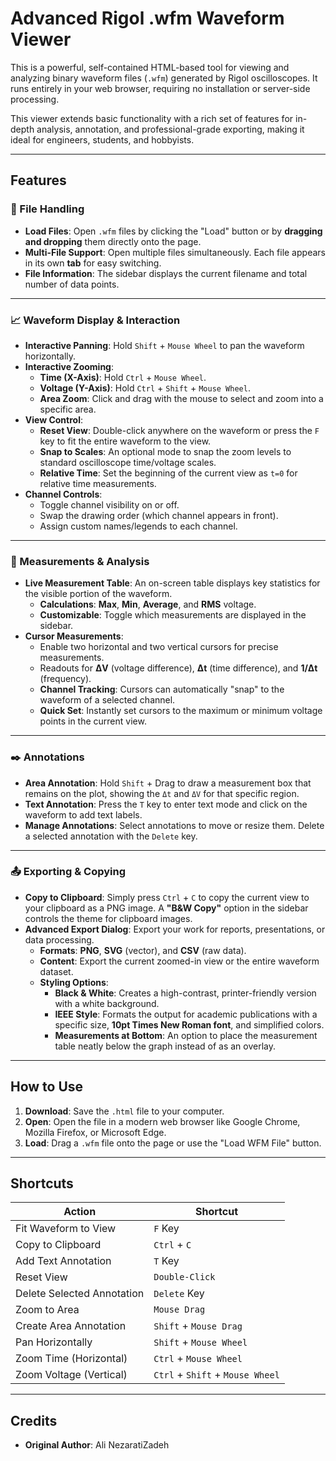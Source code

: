 # Advanced Rigol .wfm Waveform Viewer

This is a powerful, self-contained HTML-based tool for viewing and analyzing binary waveform files (`.wfm`) generated by Rigol oscilloscopes. It runs entirely in your web browser, requiring no installation or server-side processing.

This viewer extends basic functionality with a rich set of features for in-depth analysis, annotation, and professional-grade exporting, making it ideal for engineers, students, and hobbyists.



---

## Features

### 📂 File Handling
* **Load Files**: Open `.wfm` files by clicking the "Load" button or by **dragging and dropping** them directly onto the page.
* **Multi-File Support**: Open multiple files simultaneously. Each file appears in its own **tab** for easy switching.
* **File Information**: The sidebar displays the current filename and total number of data points.

---

### 📈 Waveform Display & Interaction
* **Interactive Panning**: Hold `Shift` + `Mouse Wheel` to pan the waveform horizontally.
* **Interactive Zooming**:
    * **Time (X-Axis)**: Hold `Ctrl` + `Mouse Wheel`.
    * **Voltage (Y-Axis)**: Hold `Ctrl` + `Shift` + `Mouse Wheel`.
    * **Area Zoom**: Click and drag with the mouse to select and zoom into a specific area.
* **View Control**:
    * **Reset View**: Double-click anywhere on the waveform or press the `F` key to fit the entire waveform to the view.
    * **Snap to Scales**: An optional mode to snap the zoom levels to standard oscilloscope time/voltage scales.
    * **Relative Time**: Set the beginning of the current view as `t=0` for relative time measurements.
* **Channel Controls**:
    * Toggle channel visibility on or off.
    * Swap the drawing order (which channel appears in front).
    * Assign custom names/legends to each channel.

---

### 📏 Measurements & Analysis
* **Live Measurement Table**: An on-screen table displays key statistics for the visible portion of the waveform.
    * **Calculations**: **Max**, **Min**, **Average**, and **RMS** voltage.
    * **Customizable**: Toggle which measurements are displayed in the sidebar.
* **Cursor Measurements**:
    * Enable two horizontal and two vertical cursors for precise measurements.
    * Readouts for **ΔV** (voltage difference), **Δt** (time difference), and **1/Δt** (frequency).
    * **Channel Tracking**: Cursors can automatically "snap" to the waveform of a selected channel.
    * **Quick Set**: Instantly set cursors to the maximum or minimum voltage points in the current view.

---

### ✒️ Annotations
* **Area Annotation**: Hold `Shift` + Drag to draw a measurement box that remains on the plot, showing the `Δt` and `ΔV` for that specific region.
* **Text Annotation**: Press the `T` key to enter text mode and click on the waveform to add text labels.
* **Manage Annotations**: Select annotations to move or resize them. Delete a selected annotation with the `Delete` key.

---

### 📤 Exporting & Copying
* **Copy to Clipboard**: Simply press `Ctrl` + `C` to copy the current view to your clipboard as a PNG image. A **"B&W Copy"** option in the sidebar controls the theme for clipboard images.
* **Advanced Export Dialog**: Export your work for reports, presentations, or data processing.
    * **Formats**: **PNG**, **SVG** (vector), and **CSV** (raw data).
    * **Content**: Export the current zoomed-in view or the entire waveform dataset.
    * **Styling Options**:
        * **Black & White**: Creates a high-contrast, printer-friendly version with a white background.
        * **IEEE Style**: Formats the output for academic publications with a specific size, **10pt Times New Roman font**, and simplified colors.
        * **Measurements at Bottom**: An option to place the measurement table neatly below the graph instead of as an overlay.

---

## How to Use

1.  **Download**: Save the `.html` file to your computer.
2.  **Open**: Open the file in a modern web browser like Google Chrome, Mozilla Firefox, or Microsoft Edge.
3.  **Load**: Drag a `.wfm` file onto the page or use the "Load WFM File" button.

---

## Shortcuts

| Action                      | Shortcut                                |
| --------------------------- | --------------------------------------- |
| Fit Waveform to View        | `F` Key                                 |
| Copy to Clipboard           | `Ctrl` + `C`                            |
| Add Text Annotation         | `T` Key                                 |
| Reset View                  | `Double-Click`                          |
| Delete Selected Annotation  | `Delete` Key                            |
| Zoom to Area                | `Mouse Drag`                            |
| Create Area Annotation      | `Shift` + `Mouse Drag`                  |
| Pan Horizontally            | `Shift` + `Mouse Wheel`                 |
| Zoom Time (Horizontal)      | `Ctrl` + `Mouse Wheel`                  |
| Zoom Voltage (Vertical)     | `Ctrl` + `Shift` + `Mouse Wheel`        |

---

## Credits
* **Original Author**: Ali NezaratiZadeh